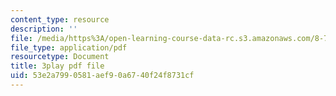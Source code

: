 ```yaml
---
content_type: resource
description: ''
file: /media/https%3A/open-learning-course-data-rc.s3.amazonaws.com/8-701-introduction-to-nuclear-and-particle-physics-fall-2020/53e2a7990581aef90a6740f24f8731cf_BCQ9h1PxW08.pdf
file_type: application/pdf
resourcetype: Document
title: 3play pdf file
uid: 53e2a799-0581-aef9-0a67-40f24f8731cf
---
```


